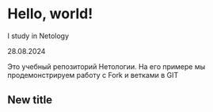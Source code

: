 # Hello, world!

I study in Netology

28.08.2024

Это учебный репозиторий Нетологии. На его примере мы продемонстрируем работу с Fork и ветками в GIT

## New title
